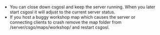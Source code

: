 * You can close down csgosl and keep the server running. When you later start csgosl it will adjust to the current server status.
* If you host a buggy workshop map which causes the server or connecting clients to crash remove the map folder from <your-install-folder>/server/csgo/maps/workshop/<the id of the buggy map> and restart csgosl.